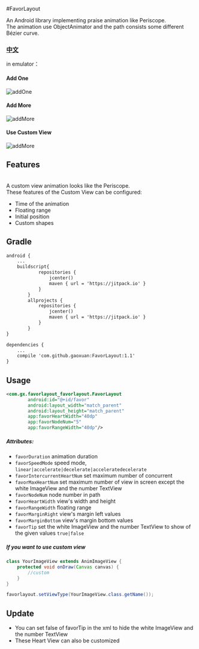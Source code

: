 #FavorLayout

An Android library implementing praise animation like Periscope.
<br>The animation use ObjectAnimator and the path consists some different Bézier curve.</br>

### [中文](./README-zh.md)

in emulator：
#### Add One

![addOne](https://github.com/gaoxuan/FavorLayout/blob/master/raw/addOne.gif)

#### Add More

![addMore](https://github.com/gaoxuan/FavorLayout/blob/master/raw/addMore.gif)

#### Use Custom View

![addMore](https://github.com/gaoxuan/FavorLayout/blob/master/raw/custom.gif)

## Features
<br>A custom view animation looks like the Periscope.</br>
These features of the Custom View can be configured:

- Time of the animation
- Floating range 
- Initial position
- Custom shapes

## Gradle

```xml
android {
    ...    
    buildscript{
            repositories {
                jcenter()
                maven { url = 'https://jitpack.io' }
            }
        }
        allprojects {
            repositories {
                jcenter()
                maven { url = 'https://jitpack.io' }
            }
        }
}
```
```xml
dependencies {
    ...
    compile 'com.github.gaoxuan:FavorLayout:1.1'
}
```
## Usage
```xml
<com.gx.favorlayout_favorlayout.FavorLayout
        android:id="@+id/favor"
        android:layout_width="match_parent"
        android:layout_height="match_parent"
        app:favorHeartWidth="40dp"
        app:favorNodeNum="5"
        app:favorRangeWidth="40dp"/>
```
##### Attributes:
* `favorDuration` animation duration
* `favorSpeedMode` speed mode, `linear|accelerate|decelerate|acceleratedecelerate`
* `favorIntercurrentHeartNum` set maximum number of concurrent
* `favorMaxHeartNum` set maximum number of view in screen except the white ImageView and the number TextView
* `favorNodeNum` node number in path
* `favorHeartWidth` view's width and height
* `favorRangeWidth` floating range
* `favorMarginRight` view's margin left values
* `favorMarginBottom` view's margin bottom values
* `favorTip` set the white ImageView and the number TextView to show of the given values `true|false`

##### If you want to use custom view
```java
class YourImageView extends AnimImageView {
    protected void onDraw(Canvas canvas) {
        //custom
    }
}

favorlayout.setViewType(YourImageView.class.getName());
```

## Update

- You can set false of favorTip in the xml to hide the white ImageView and the number TextView
- These Heart View can also be customized
